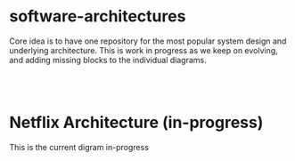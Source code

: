 # software-architectures
Core idea is to have one repository for the most popular system design and underlying architecture. This is work in progress as we keep on evolving, and adding missing blocks to the individual diagrams.

<br></br>

# Netflix Architecture (in-progress)
This is the current digram in-progress

<zbd>
<img src="">
</zbd>